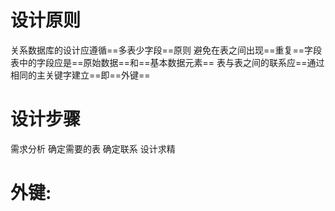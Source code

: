 # 设计原则
关系数据库的设计应遵循==多表少字段==原则
避免在表之间出现==重复==字段
表中的字段应是==原始数据==和==基本数据元素==
表与表之间的联系应==通过相同的主关键字建立==即==外键==
# 设计步骤
需求分析
确定需要的表
确定联系
设计求精
# 外键: 

